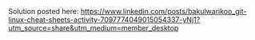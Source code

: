 Solution posted here: https://www.linkedin.com/posts/bakulwarikoo_git-linux-cheat-sheets-activity-7097774049015054337-yNj1?utm_source=share&utm_medium=member_desktop
